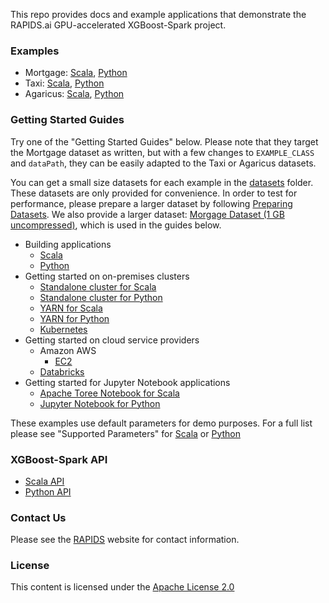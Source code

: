 This repo provides docs and example applications that demonstrate the RAPIDS.ai GPU-accelerated XGBoost-Spark project.

### Examples

- Mortgage: [Scala](/examples/apps/scala/src/main/scala/com/nvidia/spark/examples/mortgage), [Python](/examples/apps/python/com/nvidia/spark/examples/mortgage)
- Taxi: [Scala](/examples/apps/scala/src/main/scala/com/nvidia/spark/examples/taxi), [Python](/examples/apps/python/com/nvidia/spark/examples/taxi)
- Agaricus: [Scala](/examples/apps/scala/src/main/scala/com/nvidia/spark/examples/agaricus), [Python](/examples/apps/python/com/nvidia/spark/examples/agaricus)

### Getting Started Guides

Try one of the "Getting Started Guides" below. Please note that they target the Mortgage dataset as written, but with a few changes to `EXAMPLE_CLASS` and `dataPath`, they can be easily adapted to the Taxi or Agaricus datasets.

You can get a small size datasets for each example in the [datasets](/datasets) folder. These datasets are only provided for convenience. In order to test for performance, please prepare a larger dataset by following [Preparing Datasets](/datasets/preparing_datasets.md). We also provide a larger dataset: [Morgage Dataset (1 GB uncompressed)](https://rapidsai-data.s3.us-east-2.amazonaws.com/spark/mortgage.zip), which is used in the guides below.

- Building applications
    - [Scala](/getting-started-guides/building-sample-apps/scala.md)
    - [Python](/getting-started-guides/building-sample-apps/python.md)
- Getting started on on-premises clusters
    - [Standalone cluster for Scala](/getting-started-guides/on-prem-cluster/standalone-scala.md)
    - [Standalone cluster for Python](/getting-started-guides/on-prem-cluster/standalone-python.md)
    - [YARN for Scala](/getting-started-guides/on-prem-cluster/yarn-scala.md)
    - [YARN for Python](/getting-started-guides/on-prem-cluster/yarn-python.md)
    - [Kubernetes](/getting-started-guides/on-prem-cluster/kubernetes.md)
- Getting started on cloud service providers
    - Amazon AWS
        - [EC2](/getting-started-guides/csp/aws/ec2.md)
    - [Databricks](/getting-started-guides/csp/databricks/databricks.md)
- Getting started for Jupyter Notebook applications
    - [Apache Toree Notebook for Scala](/getting-started-guides/notebook/toree.md)
    - [Jupyter Notebook for Python](/getting-started-guides/notebook/python-notebook.md)

These examples use default parameters for demo purposes. For a full list please see "Supported Parameters" for [Scala](/examples/app-parameters/supported_xgboost_parameters_scala.md) or [Python](/examples/app-parameters/supported_xgboost_parameters_python.md)

### XGBoost-Spark API

- [Scala API](/api-docs/scala.md)
- [Python API](/api-docs/python.md)

### Contact Us

Please see the [RAPIDS](https://rapids.ai/community.html) website for contact information.

### License

This content is licensed under the [Apache License 2.0](/LICENSE)
